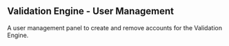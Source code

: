 ## Validation Engine - User Management

A user management panel to create and remove accounts for the Validation Engine.
